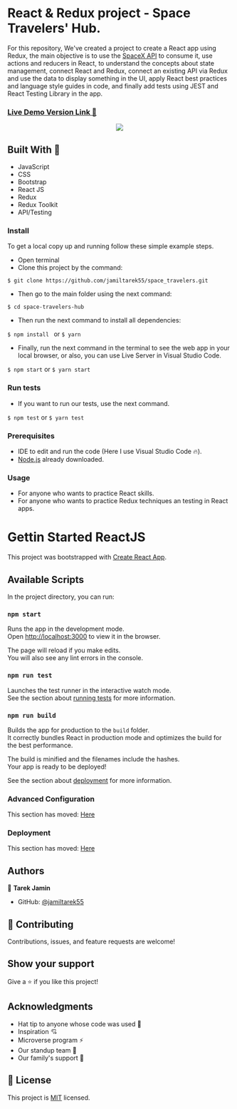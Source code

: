 

# React & Redux project - Space Travelers' Hub.

For this repository, We've created a project to create a React app using Redux, the main objective is to use the [SpaceX API](https://api.spacexdata.com/v3) to consume it, use actions and reducers in React, to understand the concepts about state management, connect React and Redux, connect an existing API via Redux and use the data to display something in the UI, apply React best practices and language style guides in code, and finally add tests using JEST and React Testing Library in the app.

### [Live Demo Version Link 👀](https://imaginative-salmiakki-5fff32.netlify.app/)

<center>
<div>
    <img src="./assets/assets/SpaceTravelersHUB.PNG">
</div>
</center>

## Built With 🔨

- JavaScript
- CSS
- Bootstrap
- React JS
- Redux
- Redux Toolkit
- API/Testing

### Install

To get a local copy up and running follow these simple example steps.

- Open terminal
- Clone this project by the command:

`$ git clone https://github.com/jamiltarek55/space_travelers.git`

- Then go to the main folder using the next command:

`$ cd space-travelers-hub`

- Then run the next command to install all dependencies:

`$ npm install ` or 
`$ yarn `

- Finally, run the next command in the terminal to see the web app in your local browser, or also, you can use Live Server in Visual Studio Code.

`$ npm start` or 
`$ yarn start`

### Run tests

- If you want to run our tests, use the next command.

` $ npm test ` or 
`$ yarn test`

### Prerequisites

- IDE to edit and run the code (Here I use Visual Studio Code 🔥).
- [Node.js](https://nodejs.org/en/download/) already downloaded.

### Usage

- For anyone who wants to practice React skills.
- For anyone who wants to practice Redux techniques an testing in React apps.

# Gettin Started ReactJS

This project was bootstrapped with [Create React App](https://github.com/facebook/create-react-app).

## Available Scripts

In the project directory, you can run:

### `npm start`

Runs the app in the development mode.\
Open [http://localhost:3000](http://localhost:3000) to view it in the browser.

The page will reload if you make edits.\
You will also see any lint errors in the console.

### `npm run test`

Launches the test runner in the interactive watch mode.\
See the section about [running tests](https://facebook.github.io/create-react-app/docs/running-tests) for more information.

### `npm run build`

Builds the app for production to the `build` folder.\
It correctly bundles React in production mode and optimizes the build for the best performance.

The build is minified and the filenames include the hashes.\
Your app is ready to be deployed!

See the section about [deployment](https://facebook.github.io/create-react-app/docs/deployment) for more information.

### Advanced Configuration

This section has moved: [Here](https://facebook.github.io/create-react-app/docs/advanced-configuration)

### Deployment

This section has moved: [Here](https://create-react-app.dev/docs/deployment/)

## Authors

👤 **Tarek Jamin**

- GitHub: [@jamiltarek55](https://github.com/jamiltarek55)

## 🤝 Contributing

Contributions, issues, and feature requests are welcome!


## Show your support

Give a ⭐️ if you like this project!

## Acknowledgments

- Hat tip to anyone whose code was used 🔰
- Inspiration 💘
- Microverse program ⚡
- Our standup team 🏹
- Our family's support 🙌

## 📝 License

This project is [MIT](./LICENSE) licensed.
